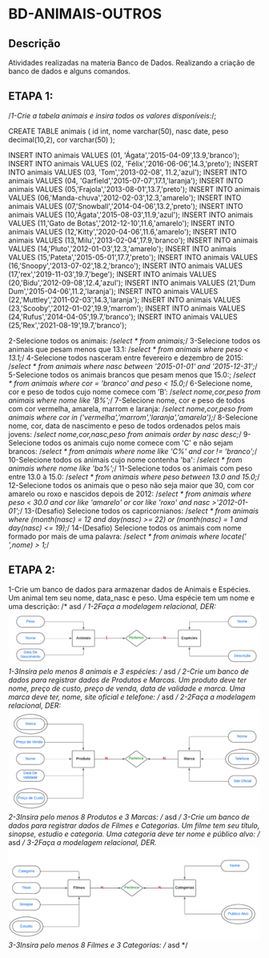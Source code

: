 # BD-ANIMAIS-OUTROS
## Descrição
Atividades realizadas na materia Banco de Dados.
Realizando a criação de banco de dados e alguns comandos.
## ETAPA 1:
/*1-Crie a tabela animais e insira todos os valores disponíveis:*/;

CREATE TABLE animais (
id int,
nome varchar(50),
nasc date,
peso decimal(10,2),
cor varchar(50)
);

INSERT INTO animais VALUES (01, 'Ágata','2015-04-09',13.9,'branco');
INSERT INTO animais VALUES (02, 'Félix','2016-06-06',14.3,'preto');
INSERT INTO animais VALUES (03, 'Tom','2013-02-08', 11.2,'azul');
INSERT INTO animais VALUES (04, 'Garfield','2015-07-07',17.1,'laranja');
INSERT INTO animais VALUES (05,'Frajola','2013-08-01',13.7,'preto');
INSERT INTO animais VALUES (06,'Manda-chuva','2012-02-03',12.3,'amarelo');
INSERT INTO animais VALUES (07,'Snowball','2014-04-06',13.2,'preto');
INSERT INTO animais VALUES (10,'Ágata','2015-08-03',11.9,'azul');
INSERT INTO animais VALUES (11,'Gato de Botas','2012-12-10',11.6,'amarelo');
INSERT INTO animais VALUES (12,'Kitty','2020-04-06',11.6,'amarelo');
INSERT INTO animais VALUES (13,'Milu','2013-02-04',17.9,'branco');
INSERT INTO animais VALUES (14,'Pluto','2012-01-03',12.3,'amarelo');
INSERT INTO animais VALUES (15,'Pateta','2015-05-01',17.7,'preto');
INSERT INTO animais VALUES (16,'Snoopy','2013-07-02',18.2,'branco');
INSERT INTO animais VALUES (17,'rex','2019-11-03',19.7,'bege');
INSERT INTO animais VALUES (20,'Bidu','2012-09-08',12.4,'azul');
INSERT INTO animais VALUES (21,'Dum Dum','2015-04-06',11.2,'laranja');
INSERT INTO animais VALUES (22,'Muttley','2011-02-03',14.3,'laranja');
INsERT INTO animais VALUES (23,'Scooby','2012-01-02',19.9,'marrom');
INSERT INTO animais VALUES (24,'Rufus','2014-04-05',19.7,'branco');
INSERT INTO animais VALUES (25,'Rex','2021-08-19',19.7,'branco');

2-Selecione todos os animais:
/*select * from animais;*/
3-Selecione todos os animais que pesam menos que 13.1:
/*select * from animais where peso < 13.1;*/
4-Selecione todos nasceram entre fevereiro e dezembro de 2015:
/*select * from animais where nasc between '2015-01-01' and '2015-12-31';*/
5-Selecione todos os animais brancos que pesam menos que 15.0:;
/*select * from animais where cor = 'branco' and peso < 15.0;*/
6-Selecione nome, cor e peso de todos cujo nome comece com ’B’:
/*select nome,cor,peso from animais where nome like 'B%';*/
7-Selecione nome, cor e peso de todos com cor vermelha, amarela, marrom e laranja:
/*select nome,cor,peso from animais where cor in ('vermelha','marrom','laranja','amarela');*/
8-Selecione nome, cor, data de nascimento e peso de todos ordenados pelos mais jovens:
/*select nome,cor,nasc,peso from animais order by nasc desc;*/
9-Selecione todos os animais cujo nome comece com 'C' e não sejam brancos:
/*select * from animais where nome like 'C%' and cor != 'branco';*/
10-Selecione todos os animais cujo nome contenha 'ba':
/*select * from animais where nome like 'ba%';*/
11-Selecione todos os animais com peso entre 13.0 à 15.0:
/*select * from animais where peso between 13.0 and 15.0;*/
12-Selecione todos os animais que o peso não seja maior que 30, com cor amarelo ou roxo e nascidos depois de 2012:
/*select * from animais where peso < 30.0 and cor like 'amarelo' or cor like 'roxo' and nasc >'2012-01-01';*/
13-(Desafio) Selecione todos os capricornianos:
/*select * from animais where (month(nasc) = 12 and day(nasc) >= 22) or (month(nasc) = 1 and day(nasc) <= 19);*/
14-(Desafio) Selecione todos os animais com nome formado por mais de uma palavra:
/*select * from animais where locate(' ',nome) > 1;*/

## ETAPA 2:

1-Crie um banco de dados para armazenar dados de Animais e Espécies. Um animal tem seu nome, data_nasc e peso. Uma espécie tem um nome e uma descrição:
/* asd */
1-2Faça a modelagem relacional, DER:
![Etapa 1-2](https://github.com/Ig0rFA/BD-ANIMAIS-OUTROS/blob/main/BD-ANIMAIS-OUTROS/DER-ANIMAIS-ESPECIES.png)
1-3Insira pelo menos 8 animais e 3 espécies:
/* asd */
2-Crie um banco de dados para registrar dados de Produtos e Marcas. Um produto deve ter nome, preço de custo, preço de venda, data de validade e marca. Uma marca deve ter, nome, site oficial e telefone:
/* asd */
2-2Faça a modelagem relacional, DER:
![Etapa 2-2](https://github.com/Ig0rFA/BD-ANIMAIS-OUTROS/blob/main/BD-ANIMAIS-OUTROS/DER-PRODUTO-MARCA.png)
2-3Insira pelo menos 8 Produtos e 3 Marcas:
/* asd */
3-Crie um banco de dados para registrar dados de Filmes e Categorias. Um filme tem seu título, sinopse, estudio e categoria. Uma categoria deve ter nome e público alvo:
/* asd */
3-2Faça a modelagem relacional, DER.
![Etapa 3-2](https://github.com/Ig0rFA/BD-ANIMAIS-OUTROS/blob/main/BD-ANIMAIS-OUTROS/DER-FILMES-CATEGORIAS.png)
3-3Insira pelo menos 8 Filmes e 3 Categorias:
/* asd */
